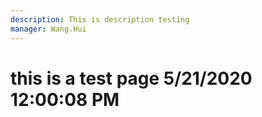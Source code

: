 ```yaml
---
description: This is description testing
manager: Wang.Hui
---
```

# this is a test page 5/21/2020 12:00:08 PM